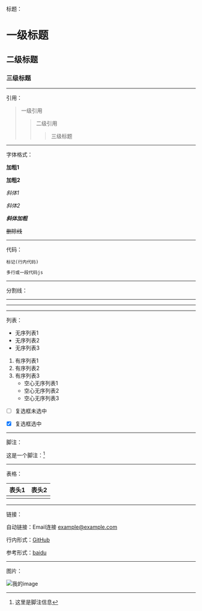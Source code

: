 标题：

# 一级标题

## 二级标题

### 三级标题

****

引用：

> 一级引用
>
> >  二级引用
> >
> > > 三级标题

****

字体格式：

**加粗1**

__加粗2__

*斜体1*

_斜体2_

***斜体加粗***

~~删除线~~

****

代码：

`标记(行内代码)`

```js
多行或一段代码js
```

****

分割线：

****

____

****

列表：

- 无序列表1
- 无序列表2
- 无序列表3

1. 有序列表1
2. 有序列表2
3. 有序列表3
   * 空心无序列表1
   * 空心无序列表2
   * 空心无序列表3

- [ ] 复选框未选中

- [x] 复选框选中

****

脚注：

这是一个脚注：[^sample_footnote]

[^sample_footnote]: 这里是脚注信息

****

表格：

| 表头1 | 表头2 |
| ----- | ----- |
|       |       |

****

链接：

自动链接：Email连接 <example@example.com>

行内形式：[GitHub](http://github.com "github")

参考形式：[baidu][1]

[1]:https://www.baidu.com	"百度"

****

图片：

![我的image](D:\搜狗输入法\SogouInput\9.7.0.3676\ThirdPassportIcon\QQ.png)





